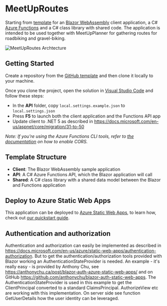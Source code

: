 # MeetUpRoutes 

Starting from [template](https://github.com/staticwebdev/blazor-starter/generate) for an [Blazor WebAssembly](https://docs.microsoft.com/aspnet/core/blazor/?view=aspnetcore-3.1#blazor-webassembly) client application, a C# [Azure Functions](https://docs.microsoft.com/azure/azure-functions/functions-overview) and a C# class library with shared code.
The application is intended to be used together with MeetUpPlanner for gathering routes for roadbiking and gravel-biking.

![MeetUpRoutes Archtecture](https://am3pap005files.storage.live.com/y4myecbctAePWrsKPUukIWY5ev-0JEzqfMTKMdWHz-mBfrcgIxF81ZEE7KuM2aXAqUFYTy_NxiRnYAtK3vuQ1oqcmf9Tl3YqepVO3-SAbEy67T0MIVEqn6zRxkkCRgNvR7ubzSzVTL6f5JgWj7lSkRwhnxWe3iD9BTYKdCblNN-Rr2lkfz3MNJLiGcWjLuohfB-?width=1337&height=911&cropmode=none)

## Getting Started

Create a repository from the [GitHub template](https://docs.github.com/en/enterprise/2.22/user/github/creating-cloning-and-archiving-repositories/creating-a-repository-from-a-template) and then clone it locally to your machine.

Once you clone the project, open the solution in [Visual Studio Code](https://code.visualstudio.com/) and follow these steps:

- In the **API** folder, copy `local.settings.example.json` to `local.settings.json`
- Press **F5** to launch both the client application and the Functions API app
- Update client to .NET 5 as described in https://docs.microsoft.com/en-us/aspnet/core/migration/31-to-50

_Note: If you're using the Azure Functions CLI tools, refer to [the documentation](https://docs.microsoft.com/azure/azure-functions/functions-run-local?tabs=windows%2Ccsharp%2Cbash) on how to enable CORS._

## Template Structure

- **Client**: The Blazor WebAssembly sample application
- **API**: A C# Azure Functions API, which the Blazor application will call
- **Shared**: A C# class library with a shared data model between the Blazor and Functions application

## Deploy to Azure Static Web Apps

This application can be deployed to [Azure Static Web Apps](https://docs.microsoft.com/azure/static-web-apps), to learn how, check out [our quickstart guide](https://aka.ms/blazor-swa/quickstart).

## Authentication and authorization

Authentication and authorization can easily be implemented as described in https://docs.microsoft.com/en-us/azure/static-web-apps/authentication-authorization. But to get the authentication/authorization tools provided with Blazor working an AuthenticationStateProvider is needed. An example - it's really easy - is provided by Anthony Chu, see https://anthonychu.ca/post/blazor-auth-azure-static-web-apps/ and on GitHub https://github.com/anthonychu/blazor-auth-static-web-apps. The AuthenticationStateProvider is used in this example to get the ClientPrincipal converted to a standard ClaimsPrincipal. AuthorizeView etc are working with this implementation. On server side see function GetUserDetails how the user identity can be leveraged.
